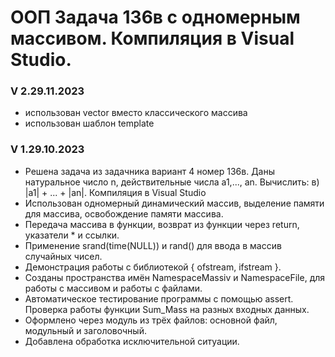 # ООП Задача 136в с одномерным массивом. Компиляция в Visual Studio.
### V 2.29.11.2023
- использован vector вместо классического массива
- использован шаблон template

### V 1.29.10.2023
- Решена задача из задачника вариант 4 номер 136в.
Даны натуральное число n, действительные числа a1,..., an. Вычислить: в) |a1| + ... + |an|. Компиляция в Visual Studio
- Использован одномерный динамический массив, выделение памяти для массива, освобождение памяти массива.
- Передача массива в функции, возврат из функции через return, указатели * и ссылки.
- Применение srand(time(NULL)) и rand() для ввода в массив случайных чисел.
- Демонстрация работы с библиотекой <fstream> { ofstream, ifstream }.
- Созданы пространства имён NamespaceMassiv и NamespaceFile, для работы с массивом и работы с файлами.
- Автоматическое тестирование программы с помощью assert. Проверка работы функции Sum_Mass на разных входных данных.
- Оформлено через модуль из трёх файлов: основной файл, модульный и заголовочный.
- Добавлена обработка исключительной ситуации.
